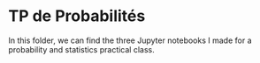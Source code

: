 # TP de Probabilités

In this folder, we can find the three Jupyter notebooks I made for a probability and statistics practical class.
